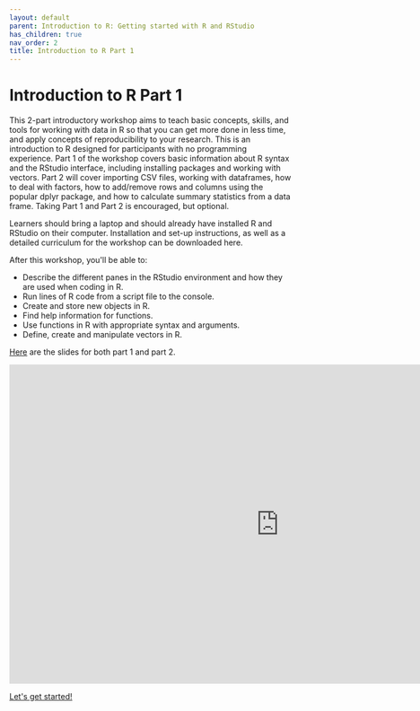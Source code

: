 ```yaml
---
layout: default
parent: Introduction to R: Getting started with R and RStudio
has_children: true
nav_order: 2
title: Introduction to R Part 1
---
```


# Introduction to R Part 1 

This 2-part introductory workshop aims to teach basic concepts, skills, and tools for working with data in R so that you can get more done in less time, and apply concepts of reproducibility to your research. This is an introduction to R designed for participants with no programming experience. Part 1 of the workshop covers basic information about R syntax and the RStudio interface, including installing packages and working with vectors. Part 2 will cover importing CSV files, working with dataframes, how to deal with factors, how to add/remove rows and columns using the popular dplyr package, and how to calculate summary statistics from a data frame. Taking Part 1 and Part 2 is encouraged, but optional.

Learners should bring a laptop and should already have installed R and RStudio on their computer. Installation and set-up instructions, as well as a detailed curriculum for the workshop can be downloaded here.

After this workshop, you'll be able to:

* Describe the different panes in the RStudio environment and how they are used when coding in R.
* Run lines of R code from a script file to the console.
* Create and store new objects in R.
* Find help information for functions.
* Use functions in R with appropriate syntax and arguments.
* Define, create and manipulate vectors in R.

[Here](https://docs.google.com/presentation/d/1TO7pGCKwtjwFAqGLpxIAb-GBRs0dEnlnJhoAFTRkdaY/edit?usp=sharing) are the slides for both part 1 and part 2.

<iframe src="https://docs.google.com/presentation/d/e/2PACX-1vTtce_WhgJuaF3PX5Zo3YrR7rUS25rpbBIWW0cZjo39Zn5Bk7qmMpOultF2EXTxcrT4JcFqiDtKdNdG/embed?start=false&loop=false&delayms=60000" frameborder="0" width="960" height="569" allowfullscreen="true" mozallowfullscreen="true" webkitallowfullscreen="true"></iframe>


[Let's get started!]()
